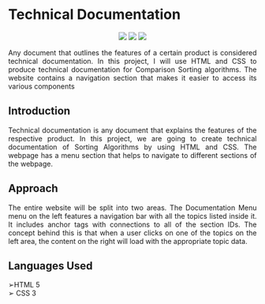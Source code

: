 <h1>Technical Documentation</h1>
 
 <p align="center">
<img src="https://img.shields.io/badge/Frontend-red">
<img src="https://img.shields.io/badge/Contributions-welcome-brightgreen">
<img src="https://badges.frapsoft.com/os/v1/open-source.svg?v=103">
</p>
 
 <p align="justify">
Any document that outlines the features of a certain product is considered technical documentation. In this project, I will use HTML and CSS to produce technical documentation for Comparison Sorting algorithms. The website contains a navigation section that makes it easier to access its various components
 </p>
 
 </p>
  
    
 </ol>
 <h2 id="intro">Introduction</h2>
 <p align="justify"> Technical documentation is any document that explains the features of the respective product. In this project, we are going to create technical documentation of Sorting Algorithms by using HTML and CSS. The webpage has a menu section that helps to navigate to different sections of the webpage.

<h2 id="scope">Approach</h2>
 <p align="justify">
The entire website will be split into two areas. The Documentation Menu menu on the left features a navigation bar with all the topics listed inside it. It includes anchor tags with connections to all of the section IDs. The concept behind this is that when a user clicks on one of the topics on the left area, the content on the right will load with the appropriate topic data.
</p>


<h2 id="req">Languages Used  </h2>
 <p align="justify">
  ➢HTML 5 <br>
  ➢ CSS 3  <br>
  
 </p>
